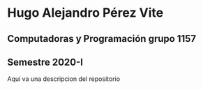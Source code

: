 # Hugo Alejandro Pérez Vite 
## Computadoras  y Programación grupo 1157
## Semestre 2020-I
Aqui va una descripcion del repositorio
